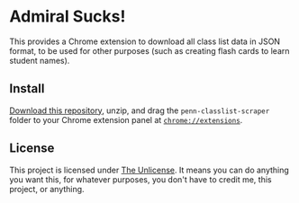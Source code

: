 # Admiral Sucks!

This provides a Chrome extension to download all class list data in JSON format, to be used for other purposes (such as creating flash cards to learn student names).

## Install

[Download this repository](https://github.com/jlumbroso/penn-classlist-scraper/archive/master.zip),
unzip, and drag the `penn-classlist-scraper` folder to your Chrome extension panel
at [`chrome://extensions`](chrome://extensions).

## License

This project is licensed under [The Unlicense](https://unlicense.org/).
It means you can do anything you want this, for whatever purposes, you don't
have to credit me, this project, or anything.
